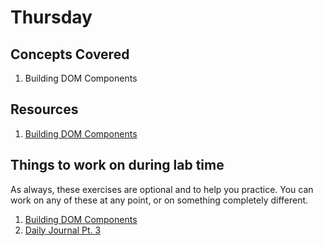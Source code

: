 # Thursday

## Concepts Covered
1. Building DOM Components


## Resources
1. [Building DOM Components](https://github.com/NewForce-at-Mountwest/client-side-mastery/blob/master/book-2-the-neophyte/chapters/JS_CREATING_COMPONENTS.md)



## Things to work on during lab time
As always, these exercises are optional and to help you practice. You can work on any of these at any point, or on something completely different.
1. [Building DOM Components](https://github.com/NewForce-at-Mountwest/client-side-mastery/blob/master/book-2-the-neophyte/chapters/JS_CREATING_COMPONENTS.md)
1. [Daily Journal Pt. 3](https://github.com/NewForce-at-Mountwest/client-side-mastery/blob/master/book-2-the-neophyte/chapters/DAILY_JOURNAL_DATA_DOM.md )

